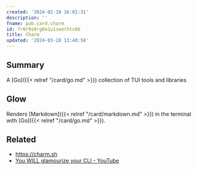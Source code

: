 ```yaml
---
created: '2024-02-10 16:02:31'
description: ''
fname: pub.card.charm
id: 7r0r9s0rg0o1u1seerhtc66
title: Charm
updated: '2024-03-28 13:48:58'
---
```


## Summary

A [Go]({{< relref "/card/go.md" >}}) collection of TUI tools and libraries

## Glow

Renders [Markdown]({{< relref "/card/markdown.md" >}}) in the terminal with [Go]({{< relref "/card/go.md" >}}).

## Related

- <https://charm.sh>
- [You WILL glamourize your CLI - YouTube](https://www.youtube.com/watch?v=IMd05f0Msyg)